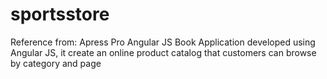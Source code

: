 # sportsstore
Reference from: Apress Pro Angular JS Book
Application developed using Angular JS, it create an online product catalog that customers can browse by category and page
